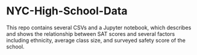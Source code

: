 # NYC-High-School-Data
This repo contains several CSVs and a Jupyter notebook, which describes and shows the relationship between SAT scores and several factors including ethnicity, average class size, and surveyed safety score of the school.

